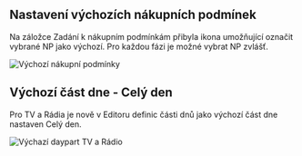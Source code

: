 ﻿---
categories: [fenix]
layout: fenix
---
## Nastavení výchozích nákupních podmínek
Na záložce Zadání k nákupním podmínkám přibyla ikona umožňující označit vybrané NP jako výchozí. Pro každou fázi je možné vybrat NP zvlášť. 


![Výchozí nákupní podmínky]({{site.url}}/data/vychzinp.PNG "Výchozí nákupní podmínky")

## Výchozí část dne - Celý den
Pro TV a Rádia je nově v Editoru definic části dnů jako výchozí část dne nastaven Celý den.

![Výchazí daypart TV a Rádio]({{site.url}}/data/celydenedcd.PNG "Výchazí daypart TV a Rádio")


